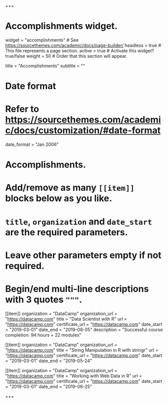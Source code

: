 +++
# Accomplishments widget.
widget = "accomplishments"  # See https://sourcethemes.com/academic/docs/page-builder/
headless = true  # This file represents a page section.
active = true  # Activate this widget? true/false
weight = 50  # Order that this section will appear.

title = "Accomplish&shy;ments"
subtitle = ""

# Date format
#   Refer to https://sourcethemes.com/academic/docs/customization/#date-format
date_format = "Jan 2006"

# Accomplishments.
#   Add/remove as many `[[item]]` blocks below as you like.
#   `title`, `organization` and `date_start` are the required parameters.
#   Leave other parameters empty if not required.
#   Begin/end multi-line descriptions with 3 quotes `"""`.

[[item]]
  organization = "DataCamp"
  organization_url = "https://datacamp.com"
  title = "Data Scientist with R"
  url = "https://datacamp.com"
  certificate_url = "https://datacamp.com"
  date_start = "2019-03-01"
  date_end = "2019-08-05"
  description = "Successful course completion: 94 hours + 22 modules"

[[item]]
  organization = "DataCamp"
  organization_url = "https://datacamp.com"
  title = "String Manipulation in R with stringr"
  url = "https://datacamp.com"
  certificate_url = "https://datacamp.com"
  date_start = "2019-03-01"
  date_end = "2019-05-24"
  
[[item]]
  organization = "DataCamp"
  organization_url = "https://datacamp.com"
  title = "Working with Web Data in R"
  url = "https://datacamp.com"
  certificate_url = "https://datacamp.com"
  date_start = "2019-03-01"
  date_end = "2019-06-25"


+++
